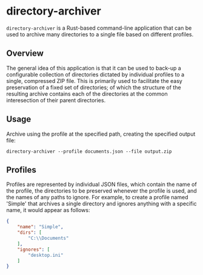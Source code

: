 # directory-archiver

`directory-archiver` is a Rust-based command-line application that can be used to archive many directories to a single file based on different profiles.

## Overview

The general idea of this application is that it can be used to back-up a configurable collection of directories dictated by individual profiles to a single, compressed ZIP file. This is primarily used to facilitate the easy preservation of a fixed set of directories; of which the structure of the resulting archive contains each of the directories at the common interesection of their parent directories.

## Usage

Archive using the profile at the specified path, creating the specified output file:

```
directory-archiver --profile documents.json --file output.zip
```

## Profiles

Profiles are represented by individual JSON files, which contain the name of the profile, the directories to be preserved whenever the profile is used, and the names of any paths to ignore. For example, to create a profile named 'Simple' that archives a single directory and ignores anything with a specific name, it would appear as follows:

```json
{
	"name": "Simple",
	"dirs": [
		"C:\\Documents"
	],
	"ignores": [
		"desktop.ini"
	]
}
```
